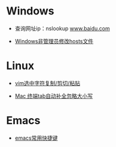 # Windows #

- 查询网址ip：nslookup www.baidu.com

- [Windows非管理员修改hosts文件](https://wenku.baidu.com/view/1437dd12bb4cf7ec4afed0de.html)

# Linux #

- [vim选中字符复制/剪切/粘贴](https://www.cnblogs.com/luosongchao/p/3193153.html)

- [Mac 终端tab自动补全忽略大小写](https://www.jianshu.com/p/24eed86ae209)

# Emacs #

- [emacs常用快捷键](./emacs_command.md)
